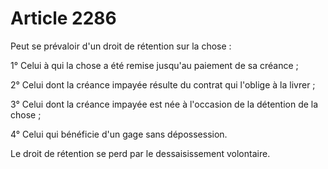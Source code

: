 # Article 2286

<p>Peut se prévaloir d'un droit de rétention sur la chose :</p><p>1° Celui à qui la chose a été remise jusqu'au paiement de sa créance ;</p><p>2° Celui dont la créance impayée résulte du contrat qui l'oblige à la livrer ;</p><p>3° Celui dont la créance impayée est née à l'occasion de la détention de la chose ;</p><p>4° Celui qui bénéficie d'un gage sans dépossession.</p><p>Le droit de rétention se perd par le dessaisissement volontaire.</p>